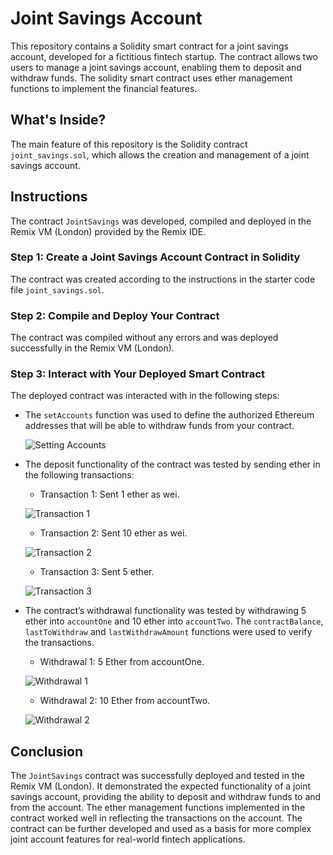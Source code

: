# Joint Savings Account
This repository contains a Solidity smart contract for a joint savings account, developed for a fictitious fintech startup. The contract allows two users to manage a joint savings account, enabling them to deposit and withdraw funds. The solidity smart contract uses ether management functions to implement the financial features.

## What's Inside?
The main feature of this repository is the Solidity contract `joint_savings.sol`, which allows the creation and management of a joint savings account.

## Instructions
The contract `JointSavings` was developed, compiled and deployed in the Remix VM (London) provided by the Remix IDE.

### Step 1: Create a Joint Savings Account Contract in Solidity
The contract was created according to the instructions in the starter code file `joint_savings.sol`.

### Step 2: Compile and Deploy Your Contract
The contract was compiled without any errors and was deployed successfully in the Remix VM (London).

### Step 3: Interact with Your Deployed Smart Contract
The deployed contract was interacted with in the following steps:

- The `setAccounts` function was used to define the authorized Ethereum addresses that will be able to withdraw funds from your contract. 

    ![Setting Accounts](./Execution_Results/setAccounts.png)

- The deposit functionality of the contract was tested by sending ether in the following transactions:

    - Transaction 1: Sent 1 ether as wei.
    
    ![Transaction 1](./Execution_Results/transaction1.png)

    - Transaction 2: Sent 10 ether as wei.

    ![Transaction 2](./Execution_Results/transaction2.png)

    - Transaction 3: Sent 5 ether.
    
    ![Transaction 3](./Execution_Results/transaction3.png)

- The contract’s withdrawal functionality was tested by withdrawing 5 ether into `accountOne` and 10 ether into `accountTwo`. The `contractBalance`, `lastToWithdraw` and `lastWithdrawAmount` functions were used to verify the transactions.

    - Withdrawal 1: 5 Ether from accountOne.

    ![Withdrawal 1](./Execution_Results/withdraw1.png)

    - Withdrawal 2: 10 Ether from accountTwo.

    ![Withdrawal 2](./Execution_Results/withdraw2.png)

## Conclusion
The `JointSavings` contract was successfully deployed and tested in the Remix VM (London). It demonstrated the expected functionality of a joint savings account, providing the ability to deposit and withdraw funds to and from the account. The ether management functions implemented in the contract worked well in reflecting the transactions on the account. The contract can be further developed and used as a basis for more complex joint account features for real-world fintech applications.


